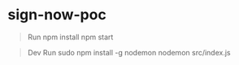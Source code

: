# sign-now-poc

>Run
npm install
npm start

>Dev Run
sudo npm install -g nodemon
nodemon src/index.js
